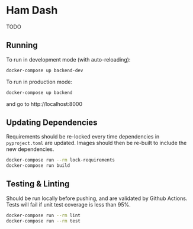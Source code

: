# Ham Dash

TODO

## Running

To run in development mode (with auto-reloading):

```bash
docker-compose up backend-dev
```

To run in production mode:

```bash
docker-compose up backend
```

and go to http://localhost:8000

## Updating Dependencies

Requirements should be re-locked every time dependencies in `pyproject.toml` are updated.
Images should then be re-built to include the new dependencies.

```bash
docker-compose run --rm lock-requirements
docker-compose run build
```

## Testing & Linting

Should be run locally before pushing, and are validated by Github Actions.
Tests will fail if unit test coverage is less than 95%.

```bash
docker-compose run --rm lint
docker-compose run --rm test
```
